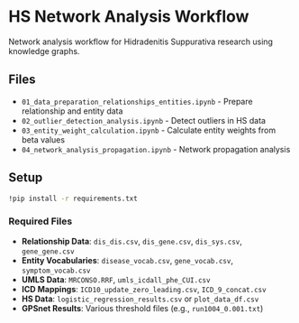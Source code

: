 # HS Network Analysis Workflow

Network analysis workflow for Hidradenitis Suppurativa research using knowledge graphs.

## Files

- `01_data_preparation_relationships_entities.ipynb` - Prepare relationship and entity data
- `02_outlier_detection_analysis.ipynb` - Detect outliers in HS data
- `03_entity_weight_calculation.ipynb` - Calculate entity weights from beta values
- `04_network_analysis_propagation.ipynb` - Network propagation analysis

## Setup

```bash
!pip install -r requirements.txt
```


### Required Files
- **Relationship Data**: `dis_dis.csv`, `dis_gene.csv`, `dis_sys.csv`, `gene_gene.csv`
- **Entity Vocabularies**: `disease_vocab.csv`, `gene_vocab.csv`, `symptom_vocab.csv`
- **UMLS Data**: `MRCONSO.RRF`, `umls_icdall_phe_CUI.csv`
- **ICD Mappings**: `ICD10_update_zero_leading.csv`, `ICD_9_concat.csv`
- **HS Data**: `logistic_regression_results.csv` or `plot_data_df.csv`
- **GPSnet Results**: Various threshold files (e.g., `run1004_0.001.txt`)

